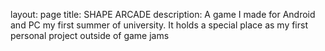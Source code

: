 layout: page
title: SHAPE ARCADE
description: A game I made for Android and PC my first summer of university. It holds a special place as my first personal project outside of game jams
